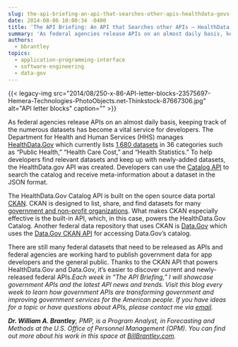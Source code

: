 ```yaml
---
slug: the-api-briefing-an-api-that-searches-other-apis-healthdata-govs-catalog-api
date: 2014-08-06 10:00:34 -0400
title: 'The API Briefing: An API that Searches other APIs – HealthData.Gov’s Catalog API'
summary: 'As federal agencies release APIs on an almost daily basis, keeping track of the numerous datasets has become a vital service for developers. The Department for Health and Human Services (HHS) manages HealthData.Gov which currently lists 1,680 datasets in 36 categories such as &ldquo;Public Health,&rdquo; &ldquo;Health Care Cost,&rdquo; and &ldquo;Health Statistics.&rdquo; To help developers find'
authors:
  - bbrantley
topics:
  - application-programming-interface
  - software-engineering
  - data-gov
---
```


{{< legacy-img src="2014/08/250-x-86-API-letter-blocks-23575697-Hemera-Technologies-PhotoObjects.net-Thinkstock-87667306.jpg" alt="API letter blocks" caption="" >}}

As federal agencies release APIs on an almost daily basis, keeping track of the numerous datasets has become a vital service for developers. The Department for Health and Human Services (HHS) manages <a href="http://www.healthdata.gov/" target="_blank">HealthData.Gov</a> which currently lists <a href="http://www.healthdata.gov/dataset/search" target="_blank">1,680 datasets</a> in 36 categories such as “Public Health,” “Health Care Cost,” and “Health Statistics.” To help developers find relevant datasets and keep up with newly-added datasets, the HealthData.gov API was created. Developers can use the <a href="http://www.healthdata.gov/catalog-api" target="_blank">Catalog API</a> to search the catalog and receive meta-information about a dataset in the JSON format.

The HealthData.Gov Catalog API is built on the open source data portal <a href="http://ckan.org/" target="_blank">CKAN</a>. CKAN is designed to list, share, and find datasets for many <a href="http://ckan.org/instances/#" target="_blank">government and non-profit organizations</a>. What makes CKAN especially effective is the built-in API, which, in this case, powers the HealthData.Gov Catalog. Another federal data repository that uses CKAN is <a href="http://www.data.gov/" target="_blank">Data.Gov</a> which uses the <a href="http://www.data.gov/developers/apis" target="_blank">Data.Gov CKAN API</a> for accessing Data.Gov’s catalog.

There are still many federal datasets that need to be released as APIs and federal agencies are working hard to publish government data for app developers and the general public. Thanks to the CKAN API that powers HealthData.Gov and Data.Gov, it&#8217;s easier to discover current and newly-released federal APIs._Each week in “The API Briefing,” I will showcase government APIs and the latest API news and trends. Visit this blog every week to learn how government APIs are transforming government and improving government services for the American people. If you have ideas for a topic or have questions about APIs, please contact me via_ [_email_](mailto:%20William.Brantley@opm.gov)_._

**_Dr. William A. Brantley_**_, PMP, is a Program Analyst, in Forecasting and Methods at the U.S. Office of Personnel Management (OPM). You can find out more about his work in this space at_ [_BillBrantley.com_](http://billbrantley.com/)_._

<div class="copyIcon copy0">
</div>

<div class="pasteIcon paste0">
</div>

<div class="notifyIcon">
</div>
